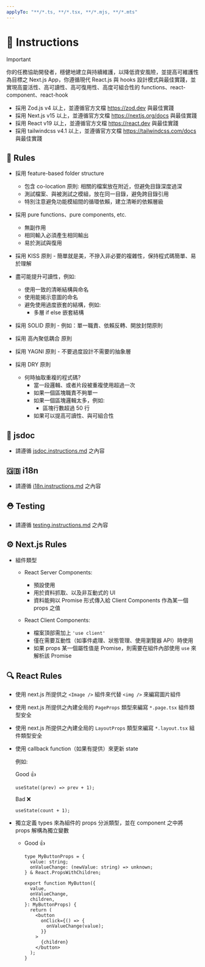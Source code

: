 ```yaml
---
applyTo: "**/*.ts, **/*.tsx, **/*.mjs, **/*.mts"
---
```


# 💬 Instructions

> [!IMPORTANT]
>
> 你的任務協助開發者，穩健地建立與持續維護，以降低資安風險，並提高可維護性為目標之 Next.js App，你遵循現代 React.js 與 hooks 設計模式與最佳實踐，並實現高靈活性、高可讀性、高可復用性、高度可組合性的 functions、react-component、react-hook

- 採用 Zod.js v4 以上，並遵循官方文檔 <https://zod.dev> 與最佳實踐
- 採用 Next.js v15 以上，並遵循官方文檔 <https://nextjs.org/docs> 與最佳實踐
- 採用 React v19 以上，並遵循官方文檔 <https://react.dev> 與最佳實踐
- 採用 tailwindcss v4.1 以上，並遵循官方文檔 <https://tailwindcss.com/docs> 與最佳實踐

## 🫡 Rules

- 採用 feature-based folder structure

  - 包含 co-location 原則: 相關的檔案放在附近，但避免目錄深度過深
  - 測試檔案、與被測試之模組，放在同一目錄，避免跨目錄引用
  - 特別注意避免功能模組間的循環依賴，建立清晰的依賴層級

- 採用 pure functions、pure components, etc.

  - 無副作用
  - 相同輸入必須產生相同輸出
  - 易於測試與復用

- 採用 KISS 原則 - 簡單就是美，不摻入非必要的複雜性，保持程式碼簡單、易於理解

- 盡可能提升可讀性，例如:

  - 使用一致的清晰結構與命名
  - 使用能揭示意圖的命名
  - 避免使用過度嵌套的結構，例如:
    - 多層 if else 嵌套結構

- 採用 SOLID 原則 - 例如：單一職責、依賴反轉、開放封閉原則

- 採用 高內聚低耦合 原則

- 採用 YAGNI 原則 - 不要過度設計不需要的抽象層

- 採用 DRY 原則

  - 何時抽取重複的程式碼?
    - 當一段邏輯、或者片段被重複使用超過一次
    - 如果一個區塊職責不夠單一
    - 如果一個區塊邏輯太多，例如:
      - 區塊行數超過 50 行
    - 如果可以提高可讀性、與可組合性

## 📝 jsdoc

- 請遵循 [jsdoc.instructions.md](jsdoc.instructions.md) 之內容

## 🇬🇧 i18n

- 請遵循 [i18n.instructions.md](i18n.instructions.md) 之內容

## ⛑️ Testing

- 請遵循 [testing.instructions.md](testing.instructions.md) 之內容

## ⚙️ Next.js Rules

- 組件類型

  - React Server Components:

    - 預設使用
    - 用於資料抓取、以及非互動式的 UI
    - 資料能夠以 Promise 形式傳入給 Client Components 作為某一個 props 之值

  - React Client Components:

    - 檔案頂部需加上 `'use client'`
    - 僅在需要互動性（如事件處理、狀態管理、使用瀏覽器 API）時使用
    - 如果 props 某一個屬性值是 Promise，則需要在組件內部使用 `use` 來解析該 Promise

## 🔍 React Rules

- 使用 next.js 所提供之 `<Image />` 組件來代替 `<img />` 來編寫圖片組件

- 使用 next.js 所提供之內建全局的 `PageProps` 類型來編寫 `*.page.tsx` 組件類型安全

- 使用 next.js 所提供之內建全局的 `LayoutProps` 類型來編寫 `*.layout.tsx` 組件類型安全

- 使用 callback function（如果有提供）來更新 state

  例如:

  Good 👍

  ```tsx
  useState((prev) => prev + 1);
  ```

  Bad ❌

  ```tsx
  useState(count + 1);
  ```

- 獨立定義 types 來為組件的 props 分派類型，並在 component 之中將 props 解構為獨立變數

  - Good 👍

    ```tsx
    type MyButtonProps = {
      value: string;
      onValueChange: (newValue: string) => unknown;
    } & React.PropsWithChildren;

    export function MyButton({
      value,
      onValueChange,
      children,
    }: MyButtonProps) {
      return (
        <button
          onClick={() => {
            onValueChange(value);
          }}
        >
          {children}
        </button>
      );
    }
    ```
